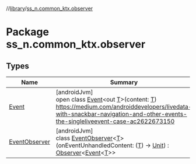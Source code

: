 //[library](../../index.md)/[ss_n.common_ktx.observer](index.md)

# Package ss_n.common_ktx.observer

## Types

| Name | Summary |
|---|---|
| [Event](-event/index.md) | [androidJvm]<br>open class [Event](-event/index.md)&lt;out [T](-event/index.md)&gt;(content: [T](-event/index.md))<br>https://medium.com/androiddevelopers/livedata-with-snackbar-navigation-and-other-events-the-singleliveevent-case-ac2622673150 |
| [EventObserver](-event-observer/index.md) | [androidJvm]<br>class [EventObserver](-event-observer/index.md)&lt;[T](-event-observer/index.md)&gt;(onEventUnhandledContent: ([T](-event-observer/index.md)) -&gt; [Unit](https://kotlinlang.org/api/latest/jvm/stdlib/kotlin/-unit/index.html)) : [Observer](https://developer.android.com/reference/kotlin/androidx/lifecycle/Observer.html)&lt;[Event](-event/index.md)&lt;[T](-event-observer/index.md)&gt;&gt; |
